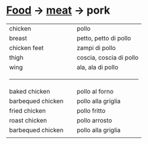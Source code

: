 # [Food](food.html) -> [meat](food-meat.html) -> pork 

<table>
<tr>
<td width="50%">chicken</td>
<td>pollo</td>
</tr>
<tr>
<td width="50%">breast</td>
<td>petto, petto di pollo</td>
</tr>
<tr>
<td width="50%">chicken feet</td>
<td>zampi di pollo</td>
</tr>
<tr>
<td width="50%">thigh</td>
<td>coscia, coscia di pollo</td>
</tr>
<tr>
<td width="50%">wing</td>
<td>ala, ala di pollo</td>
</tr>
<tr>
<td colspan="2"><hr></td>
</tr>
<tr>
<td width="50%">baked chicken</td>
<td>pollo al forno</td>
</tr>
<tr>
<td width="50%">barbequed chicken</td>
<td>pollo alla griglia</td>
</tr>
<tr>
<td width="50%">fried chicken</td>
<td>pollo fritto</td>
</tr>
<tr>
<td width="50%">roast chicken</td>
<td>pollo arrosto</td>
</tr>
<tr>
<td width="50%">barbequed chicken</td>
<td>pollo alla griglia</td>
</tr>
<tr>
<td width="50%"></td>
<td></td>
</tr>
</table>
